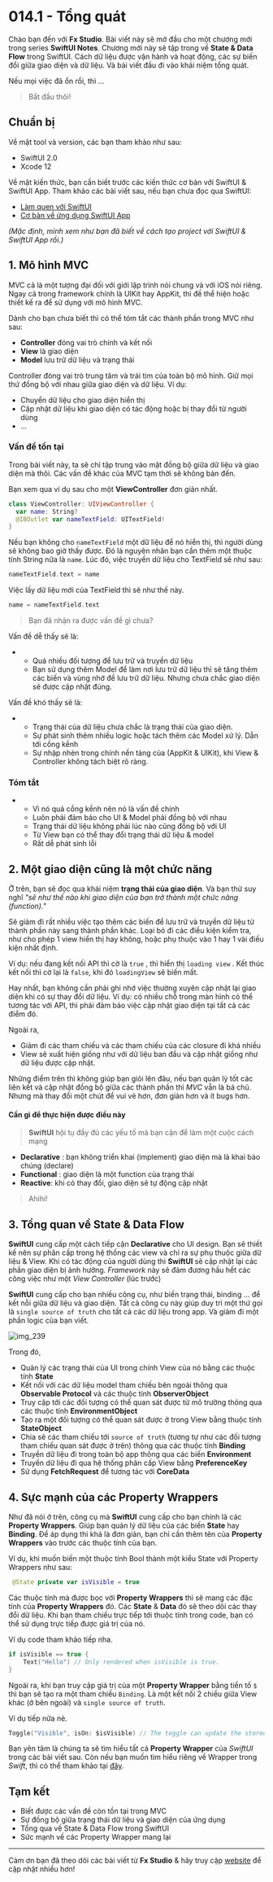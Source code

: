 # 014.1 - Tổng quát

Chào bạn đến với **Fx Studio**. Bài viết này sẽ mở đầu cho một chương mới trong series **SwiftUI Notes**. Chương mới này sẽ tập trong về **State & Data Flow** trong SwiftUI. Cách dữ liệu được vận hành và hoạt động, các sự biến đổi giữa giao diện và dữ liệu. Và bài viết đầu đi vào khái niệm tổng quát.

Nếu mọi việc đã ổn rồi, thì ...

> Bắt đầu thôi!

## Chuẩn bị

Về mặt tool và version, các bạn tham khảo như sau:

- SwiftUI 2.0
- Xcode 12

Về mặt kiến thức, bạn cần biết trước các kiến thức cơ bản với SwiftUI & SwiftUI App. Tham khảo các bài viết sau, nếu bạn chưa đọc qua SwiftUI:

- [Làm quen với SwiftUI](https://fxstudio.dev/swiftui-phan-1-lam-quen-voi-swiftui/)
- [Cơ bản về ứng dụng SwiftUI App](https://fxstudio.dev/swiftui-phan-2-co-ban-ve-ung-dung-swiftui-app/)

*(Mặc định, mình xem như bạn đã biết về cách tạo project với SwiftUI & SwiftUI App rồi.)*

## 1. Mô hình MVC

MVC cả là một tượng đại đối với giới lập trình nói chung và với iOS nói riêng. Ngay cả trong framework chính là UIKit hay AppKit, thì đề thể hiện hoặc thiết kế ra để sử dụng với mô hình MVC. 

Dành cho bạn chưa biết thì có thể tóm tắt các thành phần trong MVC như sau:

- **Controller** đóng vai trò chính và kết nối
- **View** là giao diện
- **Model** lưu trữ dữ liệu và trạng thái

Controller đóng vai trò trung tâm và trái tim của toàn bộ mô hình. Giữ mọi thứ đồng bộ với nhau giữa giao diện và  dữ liệu. Ví dụ:

* Chuyển dữ liệu cho giao diện hiển thị
* Cập nhật dữ liệu khi giao diện có tác động hoặc bị thay đổi từ người dùng
* ...

### Vấn đề tồn tại

Trong bài viết này, ta sẽ chỉ tập trung vào mặt đồng bộ giữa dữ liệu và giao diện mà thôi. Các vấn đề khác của MVC tạm thời sẽ không bàn đến.

Bạn xem qua ví dụ sau cho một **ViewController** đơn giản nhất.

```swift
class ViewController: UIViewController {
  var name: String?
  @IBOutlet var nameTextField: UITextField!
}
```

Nếu bạn không cho `nameTextField` một dữ liệu để nó hiển thị, thì người dùng sẽ không bao giờ thấy được. Đó là nguyên nhân bạn cần thêm một thuộc tính String nữa là `name`. Lúc đó, việc truyền dữ liệu cho TextField sẽ như sau:

```swift
nameTextField.text = name
```

Việc lấy dữ liệu mới của TextField thì sẽ như thế này.

```swift
name = nameTextField.text
```

>  Bạn đã nhận ra được vấn đề gì chưa?

Vấn đề dễ thấy sẽ là:

- - Quá nhiều đối tượng để lưu trữ và truyền dữ liệu
  - Bạn sử dụng thêm Model để làm nơi lưu trữ dữ liệu thì sẽ tăng thêm các biến và vùng nhớ đề lưu trữ dữ liệu. Nhưng chưa chắc giao diện sẽ được cập nhật đúng.

Vấn đề khó thấy sẽ là:

- - Trạng thái của dữ liệu chưa chắc là trạng thái của giao diện.
  - Sự phát sinh thêm nhiều logic hoặc tách thêm các Model xử lý. Dẫn tới cồng kềnh
  - Sự nhập nhèn trong chính nền tảng của (AppKit & UIKit), khi View & Controller không tách biệt rõ ràng.

### Tóm tắt

- - Vì nó quá cồng kềnh nên nó là vấn đề chính
  - Luôn phải đảm bảo cho UI & Model phải đồng bộ với nhau
  - Trạng thái dữ liệu không phải lúc nào cũng đồng bộ với UI
  - Từ View bạn có thể thay đổi trạng thái dữ liệu & model
  - Rất dễ phát sinh lỗi

## 2. Một giao diện cũng là một chức năng

Ở trên, bạn sẽ đọc qua khái niệm **trạng thái của giao diện**. Và bạn thử suy nghĩ *"sẽ như thế nào khi giao diện của bạn trở thành một chức năng (function)."*

Sẽ giảm đi rất nhiều việc tạo thêm các biến để lưu trữ và truyền dữ liệu từ thành phần này sang thành phần khác. Loại bỏ đi các điều kiện kiểm tra, như cho phép 1 view hiển thị hay không, hoặc phụ thuộc vào 1 hay 1 vài điều kiện nhất định.

Ví dụ: nếu đang kết nối API thì cờ là `true` , thì hiển thị `loading view` . Kết thúc kết nối thì cờ lại là `false`, khi đó `loadingView` sẽ biến mất.

Hay nhất, bạn không cần phải ghi nhớ việc thường xuyên cập nhật lại giao diện khi có sự thay đổi dữ liệu. Ví dụ: có nhiều chỗ trong màn hình có thể tương tác với API, thì phải đảm bảo việc cập nhật giao diện tại tất cả các điểm đó.

Ngoài ra,

- Giảm đi các tham chiếu và các tham chiếu của các closure đi khá nhiều
- View sẽ xuất hiện giống như với dữ liệu ban đầu và cập nhật giống như dữ liệu được cập nhật.

Những điểm trên thì không giúp bạn giỏi lên đâu, nếu bạn quản lý tốt các liên kết và cập nhật đồng bộ giữa các thành phần thì *MVC* vẫn là bá chủ. Nhưng mà thay đổi một chút để vui vẻ hơn, đơn giản hơn và ít bugs hơn.

#### Cần gì để thực hiện được điều này

> **SwiftUI** hội tụ đầy đủ các yếu tố mà bạn cận để làm một cuộc cách mạng

- **Declarative** : bạn không triển khai (implement) giao diện mà là khai báo chúng (declare)
- **Functional** : giao diện là một function của trạng thái
- **Reactive**: khi có thay đổi, giao diện sẽ tự động cập nhật

> Ahihi!

## 3. Tổng quan về State & Data Flow

**SwiftUI** cung cấp một cách tiếp cận **Declarative** cho UI design. Bạn sẽ thiết kế nên sự phân cấp trong hệ thống các view và chỉ ra sự phụ thuộc giữa dữ liệu & View. Khi có tác động của người dùng thì **SwiftUI** sẽ cập nhật lại các phần giao diện bị ảnh hưởng. *Framework* này sẽ đảm đương hầu hết các công việc như một *View Controller* (lúc trước)

**SwiftUI** cung cấp cho bạn nhiều công cụ, như biến trạng thái, binding … để kết nỗi giữa dữ liệu và giao diện. Tất cả công cụ này giúp duy trì một thứ gọi là `single source of truth` cho tất cả các dữ liệu trong app. Và giảm đi một phần logic của bạn viết.

![img_239](../_img/239.png)

Trong đó,

- Quản lý các trạng thái của UI trong chính View của nó bằng các thuộc tính **State**
- Kết nối với các dữ liệu model tham chiếu bên ngoài thông qua **Observable Protocol** và các thuộc tính **ObserverObject**
- Truy cập tới các đối tượng có thể quan sát được từ mô trường thông qua các thuộc tính **EnvironmentObject**
- Tạo ra một đối tượng có thể quan sát được ở trong View bằng thuộc tính **StateObject**
- Chia sẽ các tham chiếu tới `source of truth` (tương tự như các đối tượng tham chiếu quan sát được ở trên) thông qua các thuộc tính **Binding**
- Truyền dữ liệu đi trong toàn bộ app thông qua các biến **Environment**
- Truyền dữ liệu đi qua hệ thống phân cấp View bằng **PreferenceKey**
- Sử dụng **FetchRequest** để tương tác với **CoreData**

## 4. Sực mạnh của các Property Wrappers

Như đã nói ở trên, công cụ mà **SwiftUI** cung cấp cho bạn chính là các **Property Wrappers**. Giúp bạn quản lý dữ liệu của các biến **State** hay **Binding**. Để áp dụng thì khá là đơn giản, bạn chỉ cần thêm tên của **Property Wrappers** vào trước các thuộc tính của bạn.

Ví dụ, khi muốn biến một thuộc tính Bool thành một kiểu State với Property Wrappers như sau:

```swift
 @State private var isVisible = true
```

Các thuộc tính mà được bọc với **Property Wrappers** thì sẽ mang các đặc tính của **Property Wrappers** đó. Các **State** & **Data** đó sẽ theo dõi các thay đổi dữ liệu. Khi bạn tham chiếu trực tiếp tới thuộc tính trong code, bạn có thể sử dụng trực tiếp được giá trị của nó.

Ví dụ code tham khảo tiếp nha.

```swift
if isVisible == true {
    Text("Hello") // Only rendered when isVisible is true.
}
```

Ngoài ra, khi bạn truy cập giá trị của một **Property Wrapper** bằng tiền tố `$` thì bạn sẽ tạo ra một tham chiếu `Binding`. Là một kết nối 2 chiều giữa View khác (ở bên ngoài) và `single source of truth`.  

Ví dụ tiếp nữa nè.

```swift
Toggle("Visible", isOn: $isVisible) // The toggle can update the stored value.
```

Bạn yên tâm là chúng ta sẽ tìm hiểu tất cả **Property Wrapper** của *SwiftUI* trong các bài viết sau. Còn nếu bạn muốn tìm hiểu riêng về Wrapper trong *Swift*, thì có thể tham khảo tại [đây](https://docs.swift.org/swift-book/LanguageGuide/Properties.html#ID617).

## Tạm kết

* Biết được các vấn đề còn tồn tại trong MVC 
* Sự đồng bộ giữa trạng thái dữ liệu và giao diện của ứng dụng
* Tổng qua về State & Data Flow trong SwiftUI
* Sức mạnh về các Property Wrapper mang lại

---

Cảm ơn bạn đã theo dõi các bài viết từ **Fx Studio** & hãy truy cập [website](https://fxstudio.dev/) để cập nhật nhiều hơn!
